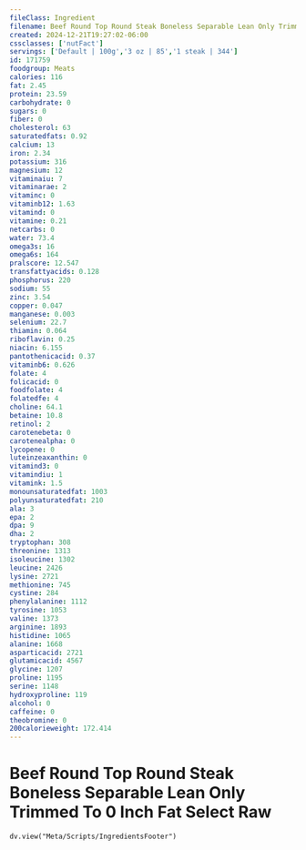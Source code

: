 ```yaml
---
fileClass: Ingredient
filename: Beef Round Top Round Steak Boneless Separable Lean Only Trimmed To 0 Inch Fat Select Raw
created: 2024-12-21T19:27:02-06:00
cssclasses: ['nutFact']
servings: ['Default | 100g','3 oz | 85','1 steak | 344']
id: 171759
foodgroup: Meats
calories: 116
fat: 2.45
protein: 23.59
carbohydrate: 0
sugars: 0
fiber: 0
cholesterol: 63
saturatedfats: 0.92
calcium: 13
iron: 2.34
potassium: 316
magnesium: 12
vitaminaiu: 7
vitaminarae: 2
vitaminc: 0
vitaminb12: 1.63
vitamind: 0
vitamine: 0.21
netcarbs: 0
water: 73.4
omega3s: 16
omega6s: 164
pralscore: 12.547
transfattyacids: 0.128
phosphorus: 220
sodium: 55
zinc: 3.54
copper: 0.047
manganese: 0.003
selenium: 22.7
thiamin: 0.064
riboflavin: 0.25
niacin: 6.155
pantothenicacid: 0.37
vitaminb6: 0.626
folate: 4
folicacid: 0
foodfolate: 4
folatedfe: 4
choline: 64.1
betaine: 10.8
retinol: 2
carotenebeta: 0
carotenealpha: 0
lycopene: 0
luteinzeaxanthin: 0
vitamind3: 0
vitamindiu: 1
vitamink: 1.5
monounsaturatedfat: 1003
polyunsaturatedfat: 210
ala: 3
epa: 2
dpa: 9
dha: 2
tryptophan: 308
threonine: 1313
isoleucine: 1302
leucine: 2426
lysine: 2721
methionine: 745
cystine: 284
phenylalanine: 1112
tyrosine: 1053
valine: 1373
arginine: 1893
histidine: 1065
alanine: 1668
asparticacid: 2721
glutamicacid: 4567
glycine: 1207
proline: 1195
serine: 1148
hydroxyproline: 119
alcohol: 0
caffeine: 0
theobromine: 0
200calorieweight: 172.414
---
```


# Beef Round Top Round Steak Boneless Separable Lean Only Trimmed To 0 Inch Fat Select Raw

```dataviewjs
dv.view("Meta/Scripts/IngredientsFooter")
```